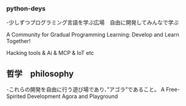 ### python-deys

-少しずつプログラミング言語を学ぶ広場　自由に開発してみんなで学ぶ
              
A Community for Gradual Programming Learning: Develop and Learn Together!

Hacking tools &  Ai & MCP & IoT etc

## 哲学　philosophy

-これらの開発を自由に行う遊び場であり、”アゴラ”であること。
A Free-Spirited Development Agora and Playground
